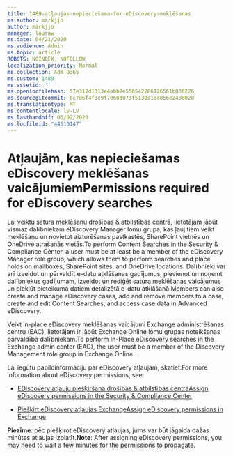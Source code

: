 ```yaml
---
title: 1489-atļaujas-nepieciešama-for-eDiscovery-meklēšanas
ms.author: markjjo
author: markjjo
manager: lauraw
ms.date: 04/21/2020
ms.audience: Admin
ms.topic: article
ROBOTS: NOINDEX, NOFOLLOW
localization_priority: Normal
ms.collection: Adm_O365
ms.custom: 1489
ms.assetid: ''
ms.openlocfilehash: 57e312d1313e4abb7e556542286126561b836226
ms.sourcegitcommit: bc7d6f4f3c9f7060d073f5130e1ec856e248d020
ms.translationtype: MT
ms.contentlocale: lv-LV
ms.lasthandoff: 06/02/2020
ms.locfileid: "44510147"
---
```

# <a name="permissions-required-for-ediscovery-searches"></a><span data-ttu-id="93a9b-102">Atļaujām, kas nepieciešamas eDiscovery meklēšanas vaicājumiem</span><span class="sxs-lookup"><span data-stu-id="93a9b-102">Permissions required for eDiscovery searches</span></span>

<span data-ttu-id="93a9b-103">Lai veiktu satura meklēšanu drošības & atbilstības centrā, lietotājam jābūt vismaz dalībniekam eDiscovery Manager lomu grupa, kas ļauj tiem veikt meklēšanu un novietot aizturēšanas pastkastēs, SharePoint vietnēs un OneDrive atrašanās vietās.</span><span class="sxs-lookup"><span data-stu-id="93a9b-103">To perform Content Searches in the Security & Compliance Center, a user must be at least be a member of the eDiscovery Manager role group, which allows them to perform searches and place holds on mailboxes, SharePoint sites, and OneDrive locations.</span></span> <span data-ttu-id="93a9b-104">Dalībnieki var arī izveidot un pārvaldīt e-datu atklāšanas gadījumus, pievienot un noņemt dalībniekus gadījumam, izveidot un rediģēt satura meklēšanas vaicājumus un piekļūt pieteikuma datiem detalizētā e-datu atklāšanā.</span><span class="sxs-lookup"><span data-stu-id="93a9b-104">Members can also create and manage eDiscovery cases, add and remove members to a case, create and edit Content Searches, and access case data in Advanced eDiscovery.</span></span>

<span data-ttu-id="93a9b-105">Veikt in-place eDiscovery meklēšanas vaicājumi Exchange administrēšanas centru (EAC), lietotājam ir jābūt Exchange Online lomu grupas noteikšanas pārvaldība dalībniekam.</span><span class="sxs-lookup"><span data-stu-id="93a9b-105">To perform In-Place eDiscovery searches in the Exchange admin center (EAC), the user must be a member of the Discovery Management role group in Exchange Online.</span></span>

<span data-ttu-id="93a9b-106">Lai iegūtu papildinformāciju par eDiscovery atļaujām, skatiet:</span><span class="sxs-lookup"><span data-stu-id="93a9b-106">For more information about eDiscovery permissions, see:</span></span> 

- [<span data-ttu-id="93a9b-107">EDiscovery atļauju piešķiršana drošības & atbilstības centrā</span><span class="sxs-lookup"><span data-stu-id="93a9b-107">Assign eDiscovery permissions in the Security & Compliance Center</span></span>](https://docs.microsoft.com/microsoft-365/compliance/assign-ediscovery-permissions)

- [<span data-ttu-id="93a9b-108">Piešķirt eDiscovery atļaujas Exchange</span><span class="sxs-lookup"><span data-stu-id="93a9b-108">Assign eDiscovery permissions in Exchange</span></span>](https://docs.microsoft.com/exchange/security-and-compliance/in-place-ediscovery/assign-ediscovery-permissions)

<span data-ttu-id="93a9b-109">**Piezīme**: pēc piešķirot eDiscovery atļaujas, jums var būt jāgaida dažas minūtes atļaujas izplatīt.</span><span class="sxs-lookup"><span data-stu-id="93a9b-109">**Note**: After assigning eDiscovery permissions, you may need to wait a few minutes for the permissions to propagate.</span></span>
